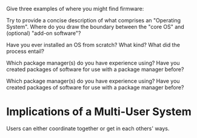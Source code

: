 Give three examples of where you might find firmware:


Try to provide a concise description of what comprises an "Operating System".
Where do you draw the boundary between the "core OS" and (optional) "add-on software"?


Have you ever installed an OS from scratch? What kind? What did the process entail?


Which package manager(s) do you have experience using?
Have you created packages of software for use with a package manager before?


Which package manager(s) do you have experience using?
Have you created packages of software for use with a package manager before?


# Implications of a Multi-User System
Users can either coordinate together or get in each others' ways.